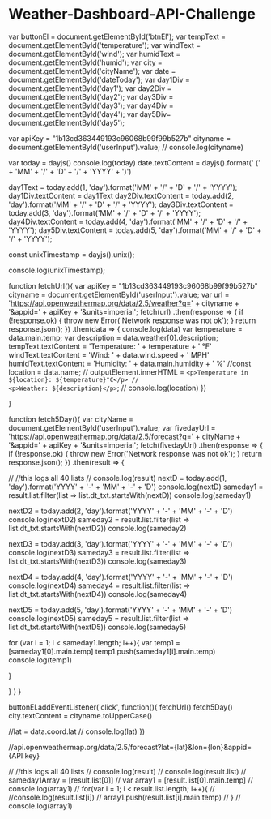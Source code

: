 # Weather-Dashboard-API-Challenge

var buttonEl = document.getElementById('btnEl');
var tempText = document.getElementById('temperature');
var windText = document.getElementById('wind');
var humidText = document.getElementById('humid');
var city = document.getElementById('cityName');
var date = document.getElementById('dateToday');
var day1Div = document.getElementById('day1');
var day2Div = document.getElementById('day2');
var day3Div = document.getElementById('day3');
var day4Div = document.getElementById('day4');
var day5Div= document.getElementById('day5');

var apiKey = "1b13cd363449193c96068b99f99b527b"
cityname = document.getElementById('userInput').value;
// console.log(cityname)

var today = dayjs()
console.log(today)
date.textContent = dayjs().format('  (' + 'MM' + '/' + 'D' + '/' + 'YYYY' + ')')





day1Text = today.add(1, 'day').format('MM' + '/' + 'D' + '/' + 'YYYY');
day1Div.textContent = day1Text
day2Div.textContent = today.add(2, 'day').format('MM' + '/' + 'D' + '/' + 'YYYY');
day3Div.textContent = today.add(3, 'day').format('MM' + '/' + 'D' + '/' + 'YYYY');
day4Div.textContent = today.add(4, 'day').format('MM' + '/' + 'D' + '/' + 'YYYY');
day5Div.textContent = today.add(5, 'day').format('MM' + '/' + 'D' + '/' + 'YYYY');


const unixTimestamp = dayjs().unix();

console.log(unixTimestamp);




function fetchUrl(){
var apiKey = "1b13cd363449193c96068b99f99b527b"
cityname = document.getElementById('userInput').value;
var url  = 'https://api.openweathermap.org/data/2.5/weather?q=' + cityname + '&appid=' + apiKey + '&units=imperial';
fetch(url)
  .then(response => {
    if (!response.ok) {
      throw new Error('Network response was not ok');
    }
    return response.json();
  })
  .then(data => {
    console.log(data)
    var temperature = data.main.temp;
    var description = data.weather[0].description;
    tempText.textContent = 'Temperature: ' + temperature + ' °F'
    windText.textContent = 'Wind: ' + data.wind.speed + ' MPH'
    humidText.textContent = 'Humidity: ' + data.main.humidity + ' %'
    //const location = data.name;
//     outputElement.innerHTML = `<p>Temperature in ${location}: ${temperature}°C</p>
//                                <p>Weather: ${description}</p>`;
// console.log(location)
  })

}




function fetch5Day(){
var cityName = document.getElementById('userInput').value;
var fivedayUrl = 'https://api.openweathermap.org/data/2.5/forecast?q=' + cityName + '&appid=' + apiKey + '&units=imperial';
fetch(fivedayUrl)
  .then(response => {
    if (!response.ok) {
      throw new Error('Network response was not ok');
    }
    return response.json();
  })
  .then(result => {

  //   //this logs all 40 lists
  //   console.log(result)
nextD = today.add(1, 'day').format('YYYY' + '-' + 'MM' + '-' + 'D')
console.log(nextD)
sameday1 = result.list.filter(list => list.dt_txt.startsWith(nextD))
console.log(sameday1)

nextD2 = today.add(2, 'day').format('YYYY' + '-' + 'MM' + '-' + 'D')
console.log(nextD2)
sameday2 = result.list.filter(list => list.dt_txt.startsWith(nextD2))
console.log(sameday2)

nextD3 = today.add(3, 'day').format('YYYY' + '-' + 'MM' + '-' + 'D')
console.log(nextD3)
sameday3 = result.list.filter(list => list.dt_txt.startsWith(nextD3))
console.log(sameday3)

nextD4 = today.add(4, 'day').format('YYYY' + '-' + 'MM' + '-' + 'D')
console.log(nextD4)
sameday4 = result.list.filter(list => list.dt_txt.startsWith(nextD4))
console.log(sameday4)

nextD5 = today.add(5, 'day').format('YYYY' + '-' + 'MM' + '-' + 'D')
console.log(nextD5)
sameday5 = result.list.filter(list => list.dt_txt.startsWith(nextD5))
console.log(sameday5)


for (var i = 1; i < sameday1.length; i++){
var temp1 = [sameday1[0].main.temp]
  temp1.push(sameday1[i].main.temp)
  console.log(temp1)
  
}

}
)
}

buttonEl.addEventListener('click', function(){
fetchUrl()
fetch5Day()
city.textContent = cityname.toUpperCase()

//lat = data.coord.lat
// console.log(lat)
})



//api.openweathermap.org/data/2.5/forecast?lat={lat}&lon={lon}&appid={API key}



  //   //this logs all 40 lists
  //   console.log(result)
  //  console.log(result.list)
  //  sameday1Array = [result.list[0]]
  //   var array1 = [result.list[0].main.temp]
  //   console.log(array1)
  //   for(var i = 1; i < result.list.length; i++){
  //     //console.log(result.list[i])
  //    array1.push(result.list[i].main.temp)
  //   }
  //   console.log(array1)